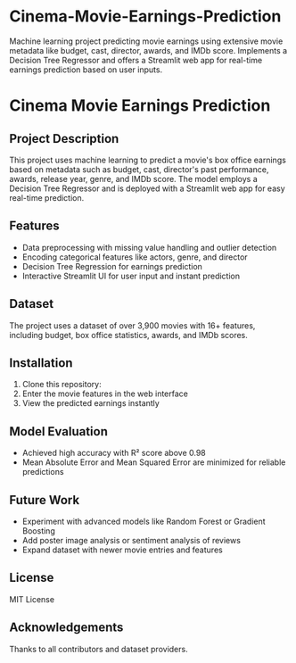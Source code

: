 # Cinema-Movie-Earnings-Prediction
Machine learning project predicting movie earnings using extensive movie metadata like budget, cast, director, awards, and IMDb score. Implements a Decision Tree Regressor and offers a Streamlit web app for real-time earnings prediction based on user inputs.
# Cinema Movie Earnings Prediction

## Project Description
This project uses machine learning to predict a movie's box office earnings based on metadata such as budget, cast, director's past performance, awards, release year, genre, and IMDb score. The model employs a Decision Tree Regressor and is deployed with a Streamlit web app for easy real-time prediction.

## Features
- Data preprocessing with missing value handling and outlier detection
- Encoding categorical features like actors, genre, and director
- Decision Tree Regression for earnings prediction
- Interactive Streamlit UI for user input and instant prediction

## Dataset
The project uses a dataset of over 3,900 movies with 16+ features, including budget, box office statistics, awards, and IMDb scores.

## Installation

1. Clone this repository:
2. Enter the movie features in the web interface
3. View the predicted earnings instantly

## Model Evaluation
- Achieved high accuracy with R² score above 0.98
- Mean Absolute Error and Mean Squared Error are minimized for reliable predictions

## Future Work
- Experiment with advanced models like Random Forest or Gradient Boosting
- Add poster image analysis or sentiment analysis of reviews
- Expand dataset with newer movie entries and features

## License
MIT License

## Acknowledgements
Thanks to all contributors and dataset providers.
